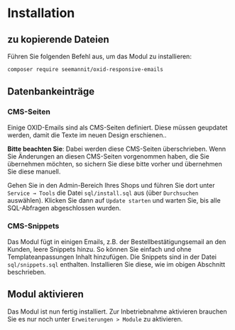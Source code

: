 # Installation

## zu kopierende Dateien

Führen Sie folgenden Befehl aus, um das Modul zu installieren:
```bash
composer require seemannit/oxid-responsive-emails
```

## Datenbankeinträge

### CMS-Seiten
Einige OXID-Emails sind als CMS-Seiten definiert. Diese müssen geupdatet werden, damit die Texte im neuen Design erschienen..

**Bitte beachten Sie**: Dabei werden diese CMS-Seiten überschrieben. Wenn Sie Änderungen an diesen CMS-Seiten vorgenommen haben, die Sie übernehmen möchten, so sichern Sie diese bitte vorher und übernehmen Sie diese manuell.

Gehen Sie in den Admin-Bereich Ihres Shops und führen Sie dort unter `Service → Tools` die Datei `sql/install.sql` aus (über `Durchsuchen` auswählen). Klicken Sie dann auf `Update starten` und warten Sie, bis alle SQL-Abfragen abgeschlossen wurden.

### CMS-Snippets

Das Modul fügt in einigen Emails, z.B. der Bestellbestätigungsemail an den Kunden, leere Snippets hinzu. So können Sie einfach und ohne Templateanpassungen Inhalt hinzufügen. Die Snippets sind in der Datei `sql/snippets.sql` enthalten. Installieren Sie diese, wie im obigen Abschnitt beschrieben.


## Modul aktivieren

Das Modul ist nun fertig installiert. Zur Inbetriebnahme aktivieren brauchen Sie es nur noch unter `Erweiterungen > Module` zu aktivieren.
